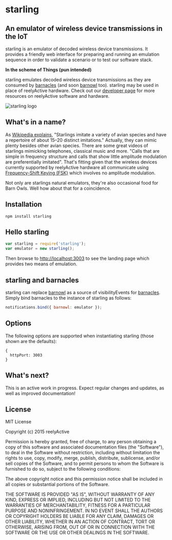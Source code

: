 starling
========


An emulator of wireless device transmissions in the IoT
-------------------------------------------------------

starling is an emulator of decoded wireless device transmissions.  It provides a friendly web interface for preparing and running an emulation sequence in order to validate a scenario or to test our software stack.

__In the scheme of Things (pun intended)__

starling emulates decoded wireless device transmissions as they are consumed by [barnacles](https://www.npmjs.com/package/barnacles) (and soon [barnowl](https://www.npmjs.com/package/barnowl) too).  starling may be used in place of reelyActive hardware.  Check out our [developer page](http://reelyactive.github.io/) for more resources on reelyActive software and hardware.


![starling logo](http://reelyactive.com/images/starling.jpg)


What's in a name?
-----------------

As [Wikipedia explains](http://en.wikipedia.org/wiki/Starling#Mimicry), "Starlings imitate a variety of avian species and have a repertoire of about 15–20 distinct imitations."  Actually, they can mimic plenty besides other avian species.  There are some great videos of starlings mimicking telephones, classical music and more.  "Calls that are simple in frequency structure and calls that show little amplitude modulation are preferentially imitated".  That's fitting given that the wireless devices currently supported by reelyActive hardware all communicate using [Frequency-Shift Keying (FSK)](http://en.wikipedia.org/wiki/Frequency-shift_keying) which involves no amplitude modulation.

Not only are starlings natural emulators, they're also occasional food for Barn Owls.  Well how about that for a coincidence.


Installation
------------

    npm install starling


Hello starling
--------------

```javascript
var starling = require('starling');
var emulator = new starling();
```

Then browse to [http://localhost:3003](http://localhost:3003) to see the landing page which provides two means of emulation.


starling and barnacles
----------------------

starling can replace [barnowl](https://www.npmjs.com/package/barnowl) as a source of visibilityEvents for [barnacles](https://www.npmjs.com/package/barnacles).  Simply bind barnacles to the instance of starling as follows:

```javascript
notifications.bind({ barnowl: emulator });
```


Options
-------

The following options are supported when instantiating starling (those shown are the defaults):

    {
      httpPort: 3003
    }


What's next?
------------

This is an active work in progress.  Expect regular changes and updates, as well as improved documentation!


License
-------

MIT License

Copyright (c) 2015 reelyActive

Permission is hereby granted, free of charge, to any person obtaining a copy of this software and associated documentation files (the "Software"), to deal in the Software without restriction, including without limitation the rights to use, copy, modify, merge, publish, distribute, sublicense, and/or sell copies of the Software, and to permit persons to whom the Software is furnished to do so, subject to the following conditions:

The above copyright notice and this permission notice shall be included in all copies or substantial portions of the Software.

THE SOFTWARE IS PROVIDED "AS IS", WITHOUT WARRANTY OF ANY KIND, EXPRESS OR 
IMPLIED, INCLUDING BUT NOT LIMITED TO THE WARRANTIES OF MERCHANTABILITY, 
FITNESS FOR A PARTICULAR PURPOSE AND NONINFRINGEMENT. IN NO EVENT SHALL THE 
AUTHORS OR COPYRIGHT HOLDERS BE LIABLE FOR ANY CLAIM, DAMAGES OR OTHER 
LIABILITY, WHETHER IN AN ACTION OF CONTRACT, TORT OR OTHERWISE, ARISING FROM, 
OUT OF OR IN CONNECTION WITH THE SOFTWARE OR THE USE OR OTHER DEALINGS IN 
THE SOFTWARE.

